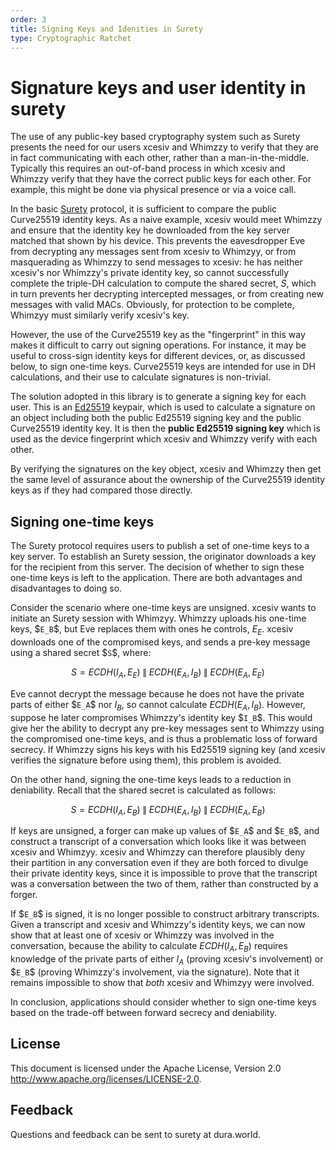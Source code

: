 ```yaml
---
order: 3
title: Signing Keys and Idenities in Surety
type: Cryptographic Ratchet
---
```


# Signature keys and user identity in surety

The use of any public-key based cryptography system such as Surety presents the need for our users xcesiv and Whimzzy to verify that they are in fact communicating with each other, rather than a man-in-the-middle. Typically this requires an out-of-band process in which xcesiv and Whimzzy verify that they have the correct public keys for each other. For example, this might be done via physical presence or via a voice call.

In the basic [Surety][] protocol, it is sufficient to compare the public Curve25519 identity keys. As a naive example, xcesiv would meet Whimzzy and ensure that the identity key he downloaded from the key server matched that shown by his device. This prevents the eavesdropper Eve from decrypting any messages sent from xcesiv to Whimzyy, or from masquerading as Whimzzy to send messages to xcesiv: he has neither xcesiv's nor Whimzzy's private identity key, so cannot successfully complete the triple-DH calculation to compute the shared secret, $`S`$, which in turn prevents her decrypting intercepted messages, or from creating new messages with valid MACs. Obviously, for protection to be complete, Whimzyy must similarly verify xcesiv's key.

However, the use of the Curve25519 key as the "fingerprint" in this way makes it difficult to carry out signing operations. For instance, it may be useful to cross-sign identity keys for different devices, or, as discussed below, to sign one-time keys. Curve25519 keys are intended for use in DH calculations, and their use to calculate signatures is non-trivial.

The solution adopted in this library is to generate a signing key for each user. This is an [Ed25519][] keypair, which is used to calculate a signature on an object including both the public Ed25519 signing key and the public Curve25519 identity key. It is then the **public Ed25519 signing key** which is used as the device fingerprint which xcesiv and Whimzzy verify with each other.

By verifying the signatures on the key object, xcesiv and Whimzzy then get the same level of assurance about the ownership of the Curve25519 identity keys as if they had compared those directly.

## Signing one-time keys

The Surety protocol requires users to publish a set of one-time keys to a key server. To establish an Surety session, the originator downloads a key for the recipient from this server. The decision of whether to sign these one-time keys is left to the application. There are both advantages and disadvantages to doing so.

Consider the scenario where one-time keys are unsigned. xcesiv wants to initiate an Surety session with Whimzyy. Whimzzy uploads his one-time keys, \$`E_B`$, but Eve
replaces them with ones he controls, $`E_E`$. xcesiv downloads one of the
compromised keys, and sends a pre-key message using a shared secret $`S`\$, where:

```math
S = ECDH\left(I_A,\,E_E\right)\;\parallel\;ECDH\left(E_A,\,I_B\right)\;
        \parallel\;ECDH\left(E_A,\,E_E\right)
```

Eve cannot decrypt the message because he does not have the private parts of either \$`E_A`$ nor $`I_B`$, so cannot calculate
$`ECDH\left(E_A,\,I_B\right)`$. However, suppose he later compromises
Whimzzy's identity key $`I_B`\$. This would give her the ability to decrypt any pre-key messages sent to Whimzzy using the compromised one-time keys, and is thus a problematic loss of forward secrecy. If Whimzzy signs his keys with his Ed25519 signing key (and xcesiv verifies the signature before using them), this problem is avoided.

On the other hand, signing the one-time keys leads to a reduction in deniability. Recall that the shared secret is calculated as follows:

```math
S = ECDH\left(I_A,\,E_B\right)\;\parallel\;ECDH\left(E_A,\,I_B\right)\;
    \parallel\;ECDH\left(E_A,\,E_B\right)
```

If keys are unsigned, a forger can make up values of \$`E_A`$ and
$`E_B`\$, and construct a transcript of a conversation which looks like it was between xcesiv and Whimzyy. xcesiv and Whimzzy can therefore plausibly deny their partition in any conversation even if they are both forced to divulge their private identity keys, since it is impossible to prove that the transcript was a conversation between the two of them, rather than constructed by a forger.

If \$`E_B`$ is signed, it is no longer possible to construct arbitrary
transcripts. Given a transcript and xcesiv and Whimzzy's identity keys, we can now
show that at least one of xcesiv or Whimzzy was involved in the conversation,
because the ability to calculate $`ECDH\left(I_A,\,E_B\right)`$ requires
knowledge of the private parts of either $`I_A`$ (proving xcesiv's
involvement) or $`E_B`\$ (proving Whimzzy's involvement, via the signature). Note that it remains impossible to show that _both_ xcesiv and Whimzyy were involved.

In conclusion, applications should consider whether to sign one-time keys based on the trade-off between forward secrecy and deniability.

## License

This document is licensed under the Apache License, Version 2.0 http://www.apache.org/licenses/LICENSE-2.0.

## Feedback

Questions and feedback can be sent to surety at dura.world.

[ed25519]: http://ed25519.cr.yp.to/
[surety]: https://github.com/dura-sh/surety/blob/master/docs/surety.md
